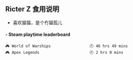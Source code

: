 ## Ricter Z 食用说明
- 喜欢猫猫，是个冇猫孤儿

<!-- steam-box start -->
#### - Steam playtime leaderboard
```text
🎮 World of Warships                 🕘 46 hrs 49 mins
🎮 Apex Legends                      🕘 2 hrs 0 mins
```
<!-- Powered by https://github.com/YouEclipse/steam-box . -->
<!-- steam-box end -->
